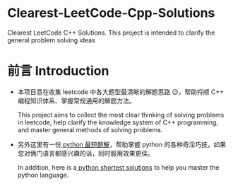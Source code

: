 # Clearest-LeetCode-Cpp-Solutions
Clearest LeetCode C++ Solutions. This project is intended to clarify the general problem solving ideas

# 前言 Introduction
- 本项目意在收集 leetcode 中各大题型最清晰的解题思路 😉，帮助捋顺 C++ 编程知识体系、掌握常规通用的解题方法。

  This project aims to collect the most clear thinking of solving problems in leetcode, help clarify the knowledge system of C++ programming, and master general methods of solving problems.

- 另外这里有一份[ python 最短题解](https://github.com/cy69855522/Shortest-LeetCode-Python-Solutions)，帮助掌握 python 的各种奇淫巧技，如果您对俩门语言都感兴趣的话，同时服用效果更佳。

  In addition, here is a[ python shortest solutions](https://github.com/cy69855522/Shortest-LeetCode-Python-Solutions) to help you master the python language.
